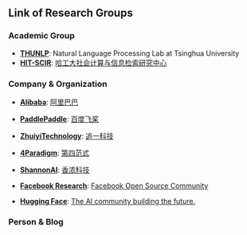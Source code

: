 ## **Link of Research Groups**

### Academic Group
  * [**THUNLP**](https://github.com/thunlp): Natural Language Processing Lab at Tsinghua University
  * [**HIT-SCIR**](https://github.com/HIT-SCIR): [哈工大社会计算与信息检索研究中心](http://ir.hit.edu.cn/)

### Company & Organization
  * [**Alibaba**](https://github.com/alibaba): [阿里巴巴](https://ai.aliyun.com/)
  * [**PaddlePaddle**](https://github.com/PaddlePaddle): [百度飞桨](https://www.paddlepaddle.org.cn/)
  * [**ZhuiyiTechnology**](https://github.com/ZhuiyiTechnology): [追一科技](https://zhuiyi.ai/)
  * [**4Paradigm**](https://github.com/4paradigm): [第四范式](https://www.4paradigm.com/)
  * [**ShannonAI**](https://github.com/ShannonAI): [香浓科技](https://www.shannonai.com/)

  * [**Facebook Research**](https://github.com/facebookresearch): [Facebook Open Source Community](https://opensource.fb.com/)
  * [**Hugging Face**](https://github.com/huggingface): [The AI community building the future.](https://huggingface.co/)

### Person & Blog
